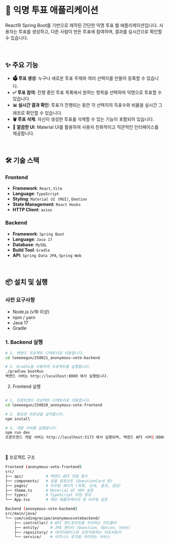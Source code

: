 # 📝 익명 투표 애플리케이션

React와 Spring Boot를 기반으로 제작된 간단한 익명 투표 웹 애플리케이션입니다. 사용자는 투표를 생성하고, 다른 사람이 만든 투표에 참여하며, 결과를 실시간으로 확인할 수 있습니다.

<br/>

## ✨ 주요 기능

-   **🗳️ 투표 생성**: 누구나 새로운 투표 주제와 여러 선택지를 만들어 등록할 수 있습니다.
-   **✅ 투표 참여**: 진행 중인 투표 목록에서 원하는 항목을 선택하여 익명으로 투표할 수 있습니다.
-   **📊 실시간 결과 확인**: 투표가 진행되는 동안 각 선택지의 득표수와 비율을 실시간 그래프로 확인할 수 있습니다.
-   **🗑️ 투표 삭제**: 자신이 생성한 투표를 삭제할 수 있는 기능이 포함되어 있습니다.
-   **💅 깔끔한 UI**: Material UI를 활용하여 사용자 친화적이고 직관적인 인터페이스를 제공합니다.

<br/>

## 🛠 기술 스택

### Frontend

-   **Framework**: `React`, `Vite`
-   **Language**: `TypeScript`
-   **Styling**: `Material UI (MUI)`, `Emotion`
-   **State Management**: `React Hooks`
-   **HTTP Client**: `axios`

### Backend

-   **Framework**: `Spring Boot`
-   **Language**: `Java 17`
-   **Database**: `MySQL`
-   **Build Tool**: `Gradle`
-   **API**: `Spring Data JPA`, `Spring Web`

<br/>

## 📦 설치 및 실행

### 사전 요구사항

-   Node.js (v16 이상)
-   npm / yarn
-   Java 17
-   Gradle

### 1. Backend 실행

```bash
# 1. 백엔드 프로젝트 디렉토리로 이동합니다.
cd leeeeegun/250821_anonymous-vote-backend

# 2. Gradle을 사용하여 프로젝트를 실행합니다.
./gradlew bootRun
백엔드 서버는 http://localhost:8080 에서 실행됩니다.

```
2. Frontend 실행
```bash

# 1. 프론트엔드 프로젝트 디렉토리로 이동합니다.
cd leeeeegun/250820_anonymous-vote-frontend

# 2. 필요한 의존성을 설치합니다.
npm install

# 3. 개발 서버를 실행합니다.
npm run dev
프론트엔드 개발 서버는 http://localhost:5173 에서 실행되며, 백엔드 API 서버(:8080)로 프록시 요청을 보냅니다.

```
<br/>

📁 프로젝트 구조
```bash
Frontend (anonymous-vote-frontend)
src/
├── api/          # 백엔드 API 연동 함수
├── components/   # 공용 컴포넌트 (QuestionCard 등)
├── pages/        # 라우팅 페이지 (목록, 상세, 결과, 생성)
├── theme.ts      # Material UI 테마 설정
├── types/        # TypeScript 타입 정의
└── App.tsx       # 메인 애플리케이션 및 라우팅 설정
```
```bash
Backend (anonymous-vote-backend)
src/main/java/
└── com/codingrecipe/anonymousvotebackend/
    ├── controller/ # API 엔드포인트를 처리하는 컨트롤러
    ├── entity/     # JPA 엔티티 (Question, Option, Vote)
    ├── repository/ # 데이터베이스와 상호작용하는 리포지토리
    └── service/    # 비즈니스 로직을 처리하는 서비스
